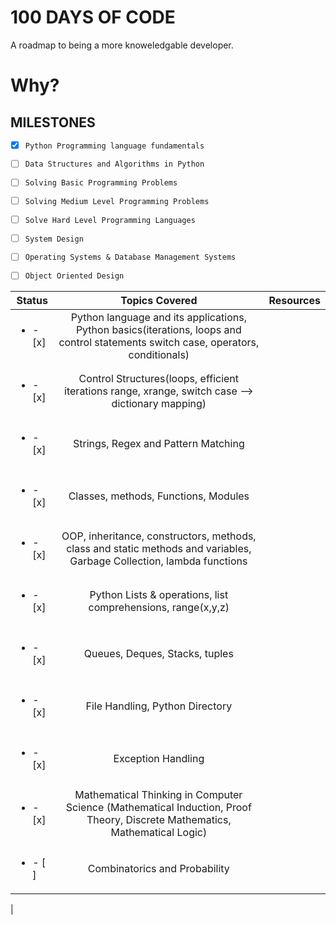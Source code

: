 # 100 DAYS OF CODE

A roadmap to being a more knoweledgable developer.

# Why?

## MILESTONES
- [x] `Python Programming language fundamentals`
- [ ] `Data Structures and Algorithms in Python`
- [ ] `Solving Basic Programming Problems`
- [ ] `Solving Medium Level Programming Problems`
- [ ] `Solve Hard Level Programming Languages`
- [ ] `System Design`
- [ ] `Operating Systems & Database Management Systems`
- [ ] `Object Oriented Design`


| Status                   |                                                           Topics Covered                                                           |  Resources
| ------------------------ | :--------------------------------------------------------------------------------------------------------------------------------: | :----------------------------------------------------------------------: |
| <ul><li>- [x] </li></ul> | Python language and its applications, Python basics(iterations, loops and control statements switch case, operators, conditionals) |
|                          |                                                                                                                                    |
| <ul><li>- [x] </li></ul> | Control Structures(loops, efficient iterations range, xrange, switch case --> dictionary mapping)                                  |
|                          |                                                                                                                                    |
| <ul><li>- [x] </li></ul> | Strings, Regex and Pattern Matching                                                                                                |
|                          |                                                                                                                                    |
| <ul><li>- [x] </li></ul> | Classes, methods, Functions, Modules                                                                                               |
|                          |                                                                                                                                    |
| <ul><li>- [x] </li></ul> | OOP, inheritance, constructors, methods, class and static methods and variables, Garbage Collection, lambda functions              |
|                          |                                                                                                                                    |
| <ul><li>- [x] </li></ul> | Python Lists & operations, list comprehensions, range(x,y,z)                                                                       |
|                          |                                                                                                                                    |
| <ul><li>- [x] </li></ul> | Queues, Deques, Stacks, tuples                                                                                                     |
|                          |                                                                                                                                    |
| <ul><li>- [x] </li></ul> | File Handling, Python Directory                                                                                                    |
|                          |                                                                                                                                    |
| <ul><li>- [x] </li></ul> | Exception Handling                                                                                                                 |
|                          |                                                                                                                                    |
| <ul><li>- [x] </li></ul> | Mathematical Thinking in Computer Science (Mathematical Induction, Proof Theory, Discrete Mathematics, Mathematical Logic)         |
|                          |                                                                                                                                    |
| <ul><li>- [ ] </li></ul> | Combinatorics and Probability                                                                                                      |
|
